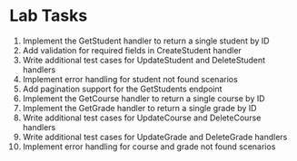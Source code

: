 # Lab Tasks

1. Implement the GetStudent handler to return a single student by ID
2. Add validation for required fields in CreateStudent handler
3. Write additional test cases for UpdateStudent and DeleteStudent handlers
4. Implement error handling for student not found scenarios
5. Add pagination support for the GetStudents endpoint
6. Implement the GetCourse handler to return a single course by ID
7. Implement the GetGrade handler to return a single grade by ID
8. Write additional test cases for UpdateCourse and DeleteCourse handlers
9. Write additional test cases for UpdateGrade and DeleteGrade handlers
10. Implement error handling for course and grade not found scenarios